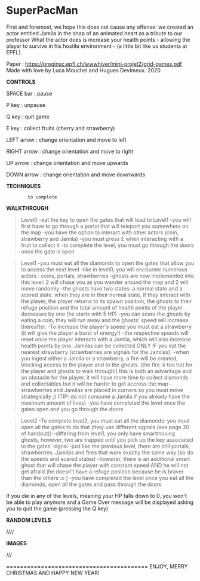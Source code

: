 # SuperPacMan

First and foremost, we hope this does not cause any offense: we created an actor entitled Jamila in the shap of an animated heart as a tribute to our professor
What the actor does is increase your health points - allowing the player to survive in his hostile environment - (a little bit like us students at EPFL)

Paper : https://proginsc.epfl.ch/wwwhiver/mini-projet2/grid-games.pdf
Made with love by Luca Mouchel and Hugues Devimeux. 
2020

__________CONTROLS__________

SPACE bar : pause

P key : unpause

Q key : quit game

E key : collect fruits (cherry and strawberry)

LEFT arrow : change orientation and move to left

RIGHT arrow : change orientation and move to right

UP arrow : change orientation and move upwards

DOWN arrow : change orientation and move downwards

__________TECHNIQUES__________

            to complete
            
           
__________WALKTHROUGH__________

> Level0
  -eat the key to open the gates that will lead to Level1
  -you will first have to go through a portal that will teleport you somewhere on the map
  -you have the option to interact with other actors (coin, strawberry and Jamila)
  -you must press E when interacting with a fruit to collect it
  -to complete the level, you must go through the doors once the gate is open


>Level1 
 -you must eat all the diamonds to open the gates that allow you to access the next level
 -like in level0, you will encounter numerous actors : coins, portals, strawberries
 -ghosts are now implemented into this level: 2 will chase you as you wander around the map and 2 will move randomly
 -the ghosts have two states: a normal state and a scared state. when they are in their normal state, if they interact with the player, the player returns to its spawn position,
 the ghosts to their refuge position and the total amount of health points of the player decreases by one (he starts with 5 HP)
 -you can scare the ghosts by eating a coin, they will run away and the ghosts' speed will increase thereafter. 
 -To increase the player's speed you must eat a strawberry (it will give the player a burst of energy!)
 -the respective speeds will reset once the player interacts with a Jamila, which will also increase health points by one. Jamilas can be collected ONLY IF you eat the nearest strawberry (strawberries are signals for the Jamilas). 
 -when you ingest either a Jamila or a strawberry, a fire will be created, blocking access to the player and to the ghosts. (the fire is too hot for the player and ghosts to walk through!) this is both an advantage and an obstacle for the player. it will have more time to collect diamonds and collectables but it will be harder to get accross the map
 -strawberries and Jamilas are placed in corners so you must move strategically ;) (TIP: do not consume a Jamila if you already have the maximum amount of lives)
 -you have completed the level once the gates open and you go through the doors
 
 
>Level2
 -To complete level2, you must eat all the diamonds: you must open all the gates to do that (they use different signals (see page 20 of handout))
 -differing from level1, you only have smartmoving ghosts, however, two are trapped until you pick up the key associated to the gates' signal
 -just like the previous level, there are still portals, strawberries, Jamilas and fires that work exactly the same way (so do the speeds and scared states)
 -however, there is an additional smart ghost that will chase the player with constant speed AND he will not get afraid (he doesn't have a refuge position because he is braver than the others :o )
 -you have completed the level once you eat all the diamonds, open all the gates and pass through the doors
 
 
 If you die in any of the levels, meaning your HP falls down to 0, you won't be able to play anymore and a Game Over message will be displayed asking you to quit the game (pressing the Q key)
 
 __________RANDOM LEVELS__________
 


////


__________IMAGES__________

///

=========================================
ENJOY, MERRY CHRISTMAS AND HAPPY NEW YEAR!
